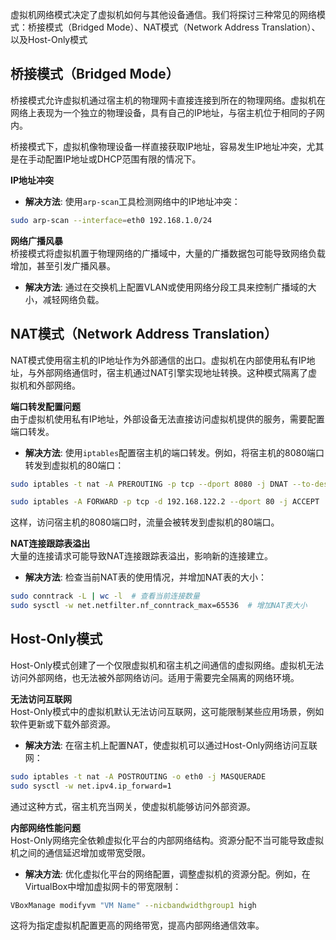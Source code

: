 虚拟机网络模式决定了虚拟机如何与其他设备通信。我们将探讨三种常见的网络模式：桥接模式（Bridged Mode）、NAT模式（Network Address Translation）、以及Host-Only模式

## 桥接模式（Bridged Mode）

桥接模式允许虚拟机通过宿主机的物理网卡直接连接到所在的物理网络。虚拟机在网络上表现为一个独立的物理设备，具有自己的IP地址，与宿主机位于相同的子网内。

桥接模式下，虚拟机像物理设备一样直接获取IP地址，容易发生IP地址冲突，尤其是在手动配置IP地址或DHCP范围有限的情况下。

**IP地址冲突**

- **解决方法**: 使用`arp-scan`工具检测网络中的IP地址冲突：

```bash
sudo arp-scan --interface=eth0 192.168.1.0/24
```

**网络广播风暴**  
桥接模式将虚拟机置于物理网络的广播域中，大量的广播数据包可能导致网络负载增加，甚至引发广播风暴。

- **解决方法**: 通过在交换机上配置VLAN或使用网络分段工具来控制广播域的大小，减轻网络负载。

## NAT模式（Network Address Translation）

NAT模式使用宿主机的IP地址作为外部通信的出口。虚拟机在内部使用私有IP地址，与外部网络通信时，宿主机通过NAT引擎实现地址转换。这种模式隔离了虚拟机和外部网络。

**端口转发配置问题**  
由于虚拟机使用私有IP地址，外部设备无法直接访问虚拟机提供的服务，需要配置端口转发。

- **解决方法**: 使用`iptables`配置宿主机的端口转发。例如，将宿主机的8080端口转发到虚拟机的80端口：

```bash
sudo iptables -t nat -A PREROUTING -p tcp --dport 8080 -j DNAT --to-destination 192.168.122.2:80

sudo iptables -A FORWARD -p tcp -d 192.168.122.2 --dport 80 -j ACCEPT
```

这样，访问宿主机的8080端口时，流量会被转发到虚拟机的80端口。

**NAT连接跟踪表溢出**  
大量的连接请求可能导致NAT连接跟踪表溢出，影响新的连接建立。

- **解决方法**: 检查当前NAT表的使用情况，并增加NAT表的大小：

```bash
sudo conntrack -L | wc -l  # 查看当前连接数量
sudo sysctl -w net.netfilter.nf_conntrack_max=65536  # 增加NAT表大小
```

## Host-Only模式

Host-Only模式创建了一个仅限虚拟机和宿主机之间通信的虚拟网络。虚拟机无法访问外部网络，也无法被外部网络访问。适用于需要完全隔离的网络环境。

**无法访问互联网**  
Host-Only模式中的虚拟机默认无法访问互联网，这可能限制某些应用场景，例如软件更新或下载外部资源。

- **解决方法**: 在宿主机上配置NAT，使虚拟机可以通过Host-Only网络访问互联网：

```bash
sudo iptables -t nat -A POSTROUTING -o eth0 -j MASQUERADE
sudo sysctl -w net.ipv4.ip_forward=1
```

通过这种方式，宿主机充当网关，使虚拟机能够访问外部资源。

**内部网络性能问题**  
Host-Only网络完全依赖虚拟化平台的内部网络结构。资源分配不当可能导致虚拟机之间的通信延迟增加或带宽受限。

- **解决方法**: 优化虚拟化平台的网络配置，调整虚拟机的资源分配。例如，在VirtualBox中增加虚拟网卡的带宽限制：

```bash
VBoxManage modifyvm "VM Name" --nicbandwidthgroup1 high
```

这将为指定虚拟机配置更高的网络带宽，提高内部网络通信效率。
